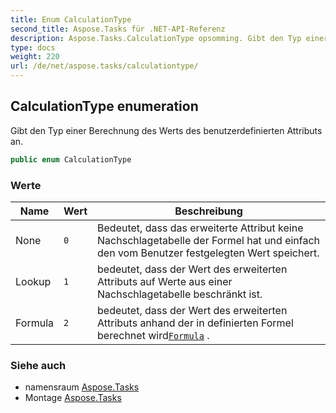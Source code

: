 ```yaml
---
title: Enum CalculationType
second_title: Aspose.Tasks für .NET-API-Referenz
description: Aspose.Tasks.CalculationType opsomming. Gibt den Typ einer Berechnung des Werts des benutzerdefinierten Attributs an.
type: docs
weight: 220
url: /de/net/aspose.tasks/calculationtype/
---
```

## CalculationType enumeration

Gibt den Typ einer Berechnung des Werts des benutzerdefinierten Attributs an.

```csharp
public enum CalculationType
```

### Werte

| Name | Wert | Beschreibung |
| --- | --- | --- |
| None | `0` | Bedeutet, dass das erweiterte Attribut keine Nachschlagetabelle der Formel hat und einfach den vom Benutzer festgelegten Wert speichert. |
| Lookup | `1` | bedeutet, dass der Wert des erweiterten Attributs auf Werte aus einer Nachschlagetabelle beschränkt ist. |
| Formula | `2` | bedeutet, dass der Wert des erweiterten Attributs anhand der in definierten Formel berechnet wird[`Formula`](../extendedattributedefinition/formula/) . |

### Siehe auch

* namensraum [Aspose.Tasks](../../aspose.tasks/)
* Montage [Aspose.Tasks](../../)



